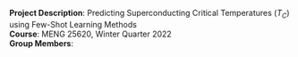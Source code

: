 **Project Description**: Predicting Superconducting Critical Temperatures ($T_C$) using Few-Shot Learning Methods <br/>
**Course**: MENG 25620, Winter Quarter 2022 <br/>
**Group Members**: <br/>


